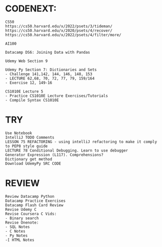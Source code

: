 # CODENEXT:
    CS50
    https://cs50.harvard.edu/x/2022/psets/3/tideman/
    https://cs50.harvard.edu/x/2020/psets/4/recover/
    https://cs50.harvard.edu/x/2022/psets/4/filter/more/
    
    AI100
    
    Datacamp DS6: Joining Data with Pandas

    Udemy Web Section 9
  
	Udemy Py Section 7: Dictionaries and Sets
	- Challenge 141,142, 144, 146, 148, 153
	- LECTURE 62,68, 70, 72, 77, 79, 159/164
    - Exercise 12, 149-16

    CS1010E Lecture 5
	- Practice CS1010E Lecture Exercises/Tutorials
	- Compile Syntax CS1010E
# TRY
	Use Notebook
	IntelliJ TODO Comments
	LESSON 75 REFACTORING - using intelliJ refactoring to make it comply to PEP8 style guide
	LECTURE 78 Conditional Debugging. Learn to use debugger
	Generator Expression (L117). Comprehensions?
	Dictionary get method
	Download UdemyPy SRC CODE

# REVIEW
	Review Datacamp Python
	Datacamp Practice Exercises
	Datacamp Flash Card Review
	Revise Udemy C 
	Revise Coursera C Vids:
    - Binary search
    Revise Onenote: 
    - SQL Notes
    - C Notes
    - Py Notes
    -[ HTML Notes
